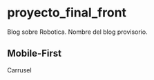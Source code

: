 # proyecto_final_front

Blog sobre Robotica. Nombre del blog provisorio.


Mobile-First
----------------------------------------
Carrusel
